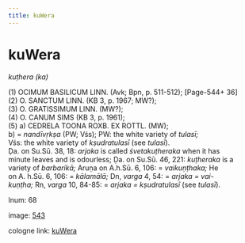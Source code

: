 ```yaml
---
title: kuWera
---
```


# kuWera

<i>kuṭhera (ka)</i>  <div n="P" />(1) <bot>OCIMUM BASILICUM LINN.</bot> (Avk; Bpn, p. 511-512); [Page-544+ 36] <div n="P" />(2) <bot>O. SANCTUM LINN.</bot> (KB 3, p. 1967; MW?); <div n="P" />(3) <bot>O. GRATISSIMUM LINN.</bot> (MW?); <div n="P" />(4) <bot>O. CANUM SIMS</bot> (KB 3, p. 1961); <div n="P" />(5) a) <bot>CEDRELA TOONA ROXB. EX ROTTL.</bot> (MW); <div n="lb" />b) = <i>nandīvṛkṣa</i> (PW; Vśs); PW: the white variety of <i>tulasī;</i> <div n="lb" />Vśs: the white variety of <i>kṣudratulasī</i> (see <i>tulasī</i>). <div n="P" />Ḍa. on Su.Sū. 38, 18: <i>arjaka</i> is called <i>śvetakuṭheraka</i> when it has <div n="lb" />minute leaves and is odourless; Ḍa. on Su.Sū. 46, 221: <i>kuṭheraka</i> is a <div n="lb" />variety of <i>barbarikā;</i> Aruṇa on <bot>A.</bot>h.Sū. 6, 106: = <i>vaikuṇṭhaka;</i> He <div n="lb" />on <bot>A.</bot> h.Sū. 6, 106: = <i>kālamālā;</i> Dn, <i>varga</i> 4, 54: = <i>arjaka = vai-</i> <div n="lb" /><i>kuṇṭha;</i> Rn, <i>varga</i> 10, 84-85: = <i>arjaka = kṣudratulasī</i> (see <i>tulasī</i>).

lnum: 68

image: [543](https://www.sanskrit-lexicon.uni-koeln.de/scans/csl-apidev/servepdf.php?dict=snp&page=543)

cologne link: [kuWera](https://sanskrit-lexicon.uni-koeln.de/scans/csl-apidev/getword.php?dict=snp&key=kuWera)

